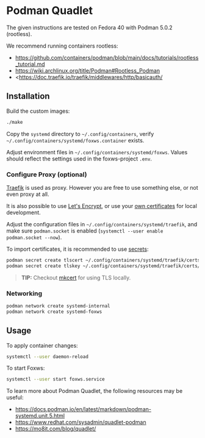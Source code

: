 # Podman Quadlet

The given instructions are tested on Fedora 40 with Podman 5.0.2 (rootless).

We recommend running containers rootless:

- <https://github.com/containers/podman/blob/main/docs/tutorials/rootless_tutorial.md>
- <https://wiki.archlinux.org/title/Podman#Rootless_Podman>
- <<https://doc.traefik.io/traefik/middlewares/http/basicauth/>

## Installation

Build the custom images:

```bash
./make
```

Copy the `systemd` directory to `~/.config/containers`, verify `~/.config/containers/systemd/foxws.container` exists.

Adjust environment files in `~/.config/containers/systemd/foxws`. Values should reflect the settings used in the foxws-project `.env`.

### Configure Proxy (optional)

[Traefik](https://doc.traefik.io/traefik/) is used as proxy. However you are free to use something else, or not even proxy at all.

It is also possible to use [Let's Encrypt](https://doc.traefik.io/traefik/https/acme/), or use your [own certificates](https://doc.traefik.io/traefik/https/tls/) for local development.

Adjust the configuration files in `~/.config/containers/systemd/traefik`, and make sure `podman.socket` is enabled (`systemctl --user enable podman.socket --now`).

To import certificates, it is recommended to use [secrets](https://www.redhat.com/sysadmin/new-podman-secrets-command):

```bash
podman secret create tlscert ~/.config/containers/systemd/traefik/certs/cert.pem
podman secret create tlskey ~/.config/containers/systemd/traefik/certs/key.pem
```

> **TIP:** Checkout [mkcert](https://github.com/FiloSottile/mkcert) for using TLS locally.

### Networking

```bash
podman network create systemd-internal
podman network create systemd-foxws
```

## Usage

To apply container changes:

```bash
systemctl --user daemon-reload
```

To start Foxws:

```bash
systemctl --user start foxws.service
```

To learn more about Podman Quadlet, the following resources may be useful:

- <https://docs.podman.io/en/latest/markdown/podman-systemd.unit.5.html>
- <https://www.redhat.com/sysadmin/quadlet-podman>
- <https://mo8it.com/blog/quadlet/>
